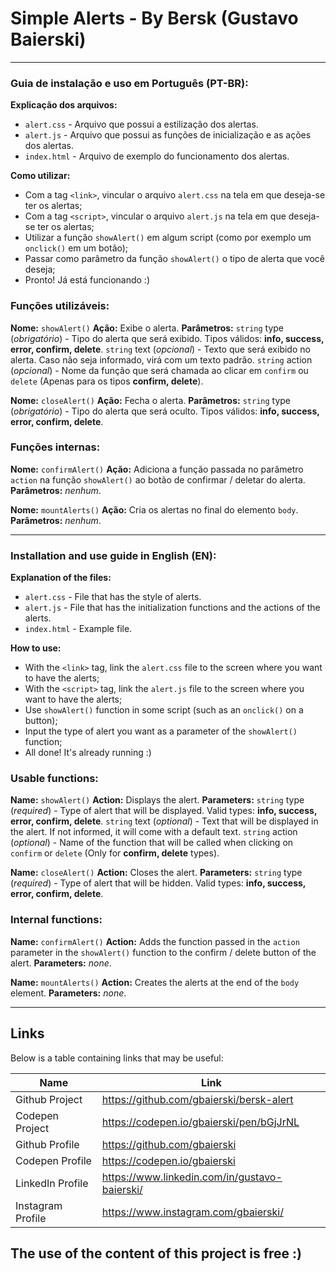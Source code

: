 # Simple Alerts - By Bersk (Gustavo Baierski)

---

### Guia de instalação e uso em Português (PT-BR):

**Explicação dos arquivos:**
- `alert.css` - Arquivo que possui a estilização dos alertas.
- `alert.js` - Arquivo que possui as funções de inicialização e as ações dos alertas.
- `index.html` - Arquivo de exemplo do funcionamento dos alertas.

**Como utilizar:**
- Com a tag `<link>`, vincular o arquivo `alert.css` na tela em que deseja-se ter os alertas;
- Com a tag `<script>`, vincular o arquivo `alert.js` na tela em que deseja-se ter os alertas;
- Utilizar a função `showAlert()` em algum script (como por exemplo um `onclick()` em um botão);
- Passar como parâmetro da função `showAlert()` o tipo de alerta que você deseja;
- Pronto! Já está funcionando :)

### Funções utilizáveis:

**Nome:** `showAlert()`
**Ação:** Exibe o alerta.
**Parâmetros:**
`string`  type (_obrigatório_) - Tipo do alerta que será exibido. Tipos válidos: **info, success, error, confirm, delete**.
`string`  text (_opcional_) - Texto que será exibido no alerta. Caso não seja informado, virá com um texto padrão.
`string` action (_opcional_) - Nome da função que será chamada ao clicar em `confirm` ou `delete` (Apenas para os tipos **confirm, delete**).

**Nome:** `closeAlert()`
**Ação:** Fecha o alerta.
**Parâmetros:** `string`  type (_obrigatório_) - Tipo do alerta que será oculto. Tipos válidos: **info, success, error, confirm, delete**.

### Funções internas:

**Nome:** `confirmAlert()`
**Ação:** Adiciona a função passada no parâmetro `action` na função `showAlert()` ao botão de confirmar / deletar do alerta.
**Parâmetros:** _nenhum_.

**Nome:** `mountAlerts()`
**Ação:** Cria os alertas no final do elemento `body`.
**Parâmetros:** _nenhum_.

---

### Installation and use guide in English (EN):

**Explanation of the files:**
- `alert.css` - File that has the style of alerts.
- `alert.js` - File that has the initialization functions and the actions of the alerts.
- `index.html` - Example file.

**How to use:**
- With the `<link>` tag, link the `alert.css` file to the screen where you want to have the alerts;
- With the `<script>` tag, link the `alert.js` file to the screen where you want to have the alerts;
- Use `showAlert()` function in some script (such as an `onclick()` on a button);
- Input the type of alert you want as a parameter of the `showAlert()` function;
- All done! It's already running :)

### Usable functions:

**Name:** `showAlert()`
**Action:** Displays the alert.
**Parameters:**
`string` type (_required_) - Type of alert that will be displayed. Valid types: **info, success, error, confirm, delete**.
`string` text (_optional_) - Text that will be displayed in the alert. If not informed, it will come with a default text.
`string` action (_optional_) - Name of the function that will be called when clicking on `confirm` or `delete` (Only for **confirm, delete** types).

**Name:** `closeAlert()`
**Action:** Closes the alert.
**Parameters:** `string` type (_required_) - Type of alert that will be hidden. Valid types: **info, success, error, confirm, delete**.

### Internal functions:

**Name:** `confirmAlert()`
**Action:** Adds the function passed in the `action` parameter in the `showAlert()` function to the confirm / delete button of the alert.
**Parameters:** _none_.

**Name:** `mountAlerts()`
**Action:** Creates the alerts at the end of the `body` element.
**Parameters:** _none_.

---

## Links

Below is a table containing links that may be useful:

| Name | Link |
| ------ | ------ |
| Github Project | https://github.com/gbaierski/bersk-alert |
| Codepen Project | https://codepen.io/gbaierski/pen/bGjJrNL |
| Github Profile | https://github.com/gbaierski |
| Codepen Profile | https://codepen.io/gbaierski |
| LinkedIn Profile | https://www.linkedin.com/in/gustavo-baierski/ |
| Instagram Profile | https://www.instagram.com/gbaierski/ |

**The use of the content of this project is free :)**
---
